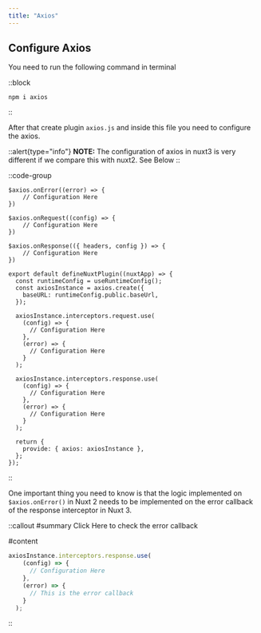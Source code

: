 ```yaml
---
title: "Axios"
---
```


## Configure Axios

You need to run the following command in terminal

::block
```bash[bash]
npm i axios
```
::

After that create plugin `axios.js` and inside this file you need to configure the axios.

::alert{type="info"}
**NOTE:** The configuration of axios in nuxt3 is very different if we compare this with nuxt2. See Below
::

::code-group
```js[Nuxt 2]
$axios.onError((error) => {
    // Configuration Here
})

$axios.onRequest((config) => {
    // Configuration Here
})

$axios.onResponse(({ headers, config }) => {
    // Configuration Here
})
```
```js[Nuxt 3]
export default defineNuxtPlugin((nuxtApp) => {
  const runtimeConfig = useRuntimeConfig();
  const axiosInstance = axios.create({
    baseURL: runtimeConfig.public.baseUrl,
  });

  axiosInstance.interceptors.request.use(
    (config) => {
      // Configuration Here
    },
    (error) => {
      // Configuration Here
    }
  );

  axiosInstance.interceptors.response.use(
    (config) => {
      // Configuration Here
    },
    (error) => {
      // Configuration Here
    }
  );

  return {
    provide: { axios: axiosInstance },
  };
});
```
::

One important thing you need to know is that the logic implemented on `$axios.onError()` in Nuxt 2 needs to be implemented on the error callback of the response interceptor in Nuxt 3.

::callout
#summary
Click Here to check the error callback

#content
```js
axiosInstance.interceptors.response.use(
    (config) => {
      // Configuration Here
    },
    (error) => {
      // This is the error callback
    }
  );
```
::

##